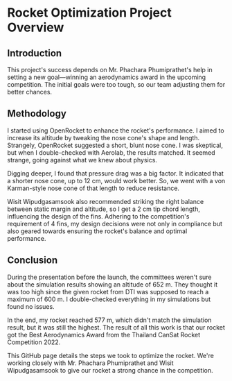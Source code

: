 # Rocket Optimization Project Overview

## Introduction

This project's success depends on Mr. Phachara Phumiprathet's help in setting a new goal—winning an aerodynamics award in the upcoming competition. The initial goals were too tough, so our team adjusting them for better chances.

## Methodology

I started using OpenRocket to enhance the rocket's performance. I aimed to increase its altitude by tweaking the nose cone's shape and length. Strangely, OpenRocket suggested a short, blunt nose cone. I was skeptical, but when I double-checked with Aerolab, the results matched. It seemed strange, going against what we knew about physics.

Digging deeper, I found that pressure drag was a big factor. It indicated that a shorter nose cone, up to 12 cm, would work better. So, we went with a von Karman-style nose cone of that length to reduce resistance.

Wisit Wipudgasamsook also recommended striking the right balance between static margin and altitude, so I get a 2 cm tip chord length, influencing the design of the fins. Adhering to the competition's requirement of 4 fins, my design decisions were not only in compliance but also geared towards ensuring the rocket's balance and optimal performance.


## Conclusion 

During the presentation before the launch, the committees weren't sure about the simulation results showing an altitude of 652 m. They thought it was too high since the given rocket from DTI was supposed to reach a maximum of 600 m. I double-checked everything in my simulations but found no issues.

In the end, my rocket reached 577 m, which didn't match the simulation result, but it was still the highest. The result of all this work is that our rocket got the Best Aerodynamics Award from the Thailand CanSat Rocket Competition 2022.

This GitHub page details the steps we took to optimize the rocket. We're working closely with Mr. Phachara Phumiprathet and Wisit Wipudgasamsook to give our rocket a strong chance in the competition.
